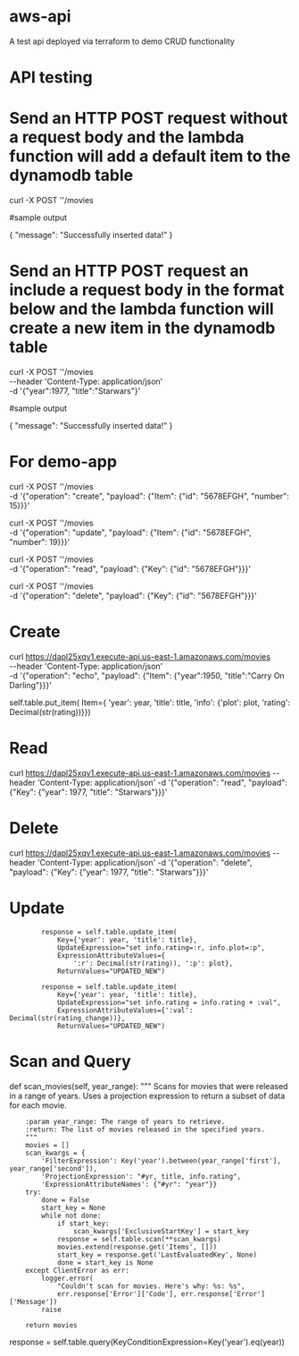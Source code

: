 # aws-api
A test api deployed via terraform to demo CRUD functionality

# API testing
# Send an HTTP POST request without a request body and the lambda function will add a default item to the dynamodb table

curl -X POST '<your http api endpoint>'/movies 

#sample output

{
  "message": "Successfully inserted data!"
}


# Send an HTTP POST request an include a request body in the format below and the lambda function will create a new item in the dynamodb table

curl -X POST '<your http api endpoint>'/movies \
--header 'Content-Type: application/json' \
-d '{"year":1977, "title":"Starwars"}' 

#sample output

{
  "message": "Successfully inserted data!"
}

# For demo-app 

curl -X POST '<your http api endpoint>'/movies \
-d '{"operation": "create", "payload": {"Item": {"id": "5678EFGH", "number": 15}}}'

curl -X POST '<your http api endpoint>'/movies \
-d '{"operation": "update", "payload": {"Item": {"id": "5678EFGH", "number": 19}}}'

curl -X POST '<your http api endpoint>'/movies \
-d '{"operation": "read", "payload": {"Key": {"id": "5678EFGH"}}}'

curl -X POST '<your http api endpoint>'/movies \
-d '{"operation": "delete", "payload": {"Key": {"id": "5678EFGH"}}}'

# Create
curl https://dapl25xqv1.execute-api.us-east-1.amazonaws.com/movies \
--header 'Content-Type: application/json' \
-d '{"operation": "echo", "payload": {"Item": {"year":1950, "title":"Carry On Darling"}}}'

self.table.put_item(
                Item={
                    'year': year,
                    'title': title,
                    'info': {'plot': plot, 'rating': Decimal(str(rating))}})


# Read
curl https://dapl25xqv1.execute-api.us-east-1.amazonaws.com/movies --header 'Content-Type: application/json' -d '{"operation": "read", "payload": {"Key": {"year": 1977, "title": "Starwars"}}}'

# Delete
curl https://dapl25xqv1.execute-api.us-east-1.amazonaws.com/movies --header 'Content-Type: application/json' -d '{"operation": "delete", "payload": {"Key": {"year": 1977, "title": "Starwars"}}}'

# Update

            response = self.table.update_item(
                Key={'year': year, 'title': title},
                UpdateExpression="set info.rating=:r, info.plot=:p",
                ExpressionAttributeValues={
                    ':r': Decimal(str(rating)), ':p': plot},
                ReturnValues="UPDATED_NEW")

            response = self.table.update_item(
                Key={'year': year, 'title': title},
                UpdateExpression="set info.rating = info.rating + :val",
                ExpressionAttributeValues={':val': Decimal(str(rating_change))},
                ReturnValues="UPDATED_NEW")

# Scan and Query

def scan_movies(self, year_range):
        """
        Scans for movies that were released in a range of years.
        Uses a projection expression to return a subset of data for each movie.

        :param year_range: The range of years to retrieve.
        :return: The list of movies released in the specified years.
        """
        movies = []
        scan_kwargs = {
            'FilterExpression': Key('year').between(year_range['first'], year_range['second']),
            'ProjectionExpression': "#yr, title, info.rating",
            'ExpressionAttributeNames': {"#yr": "year"}}
        try:
            done = False
            start_key = None
            while not done:
                if start_key:
                    scan_kwargs['ExclusiveStartKey'] = start_key
                response = self.table.scan(**scan_kwargs)
                movies.extend(response.get('Items', []))
                start_key = response.get('LastEvaluatedKey', None)
                done = start_key is None
        except ClientError as err:
            logger.error(
                "Couldn't scan for movies. Here's why: %s: %s",
                err.response['Error']['Code'], err.response['Error']['Message'])
            raise

        return movies


response = self.table.query(KeyConditionExpression=Key('year').eq(year))